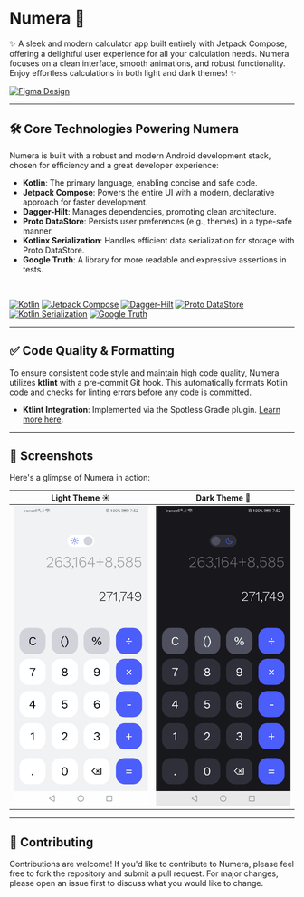 # Numera 🔢

✨ A sleek and modern calculator app built entirely with Jetpack Compose, offering a delightful user experience for all your calculation needs. Numera focuses on a clean interface, smooth animations, and robust functionality. Enjoy effortless calculations in both light and dark themes! ✨

[![Figma Design](https://img.shields.io/badge/Figma-Design-F77464?style=for-the-badge&logo=figma&logoColor=white)](https://www.figma.com/community/file/1041082497681424521/responsive-calculator-app)

---

## 🛠️ Core Technologies Powering Numera

Numera is built with a robust and modern Android development stack, chosen for efficiency and a great developer experience:

* **Kotlin**: The primary language, enabling concise and safe code.
* **Jetpack Compose**: Powers the entire UI with a modern, declarative approach for faster development.
* **Dagger-Hilt**: Manages dependencies, promoting clean architecture.
* **Proto DataStore**: Persists user preferences (e.g., themes) in a type-safe manner.
* **Kotlinx Serialization**: Handles efficient data serialization for storage with Proto DataStore.
* **Google Truth**: A library for more readable and expressive assertions in tests.


<br/>

[![Kotlin](https://img.shields.io/badge/Kotlin-2.1.0-%237F52FF?style=for-the-badge&logo=kotlin&logoColor=white)](https://kotlinlang.org/) [![Jetpack Compose](https://img.shields.io/badge/Jetpack%20Compose-2025.05.00-%234285F4?style=for-the-badge&logo=jetpackcompose&logoColor=white)](https://developer.android.com/jetpack/compose) [![Dagger-Hilt](https://img.shields.io/badge/Dagger%20Hilt-2.56.2-%23007396?style=for-the-badge&logo=dagger&logoColor=white)](https://dagger.dev/hilt/) [![Proto DataStore](https://img.shields.io/badge/Proto%20DataStore-1.1.6-%234CAF50?style=for-the-badge&logo=android&logoColor=white)](https://developer.android.com/topic/libraries/architecture/datastore) [![Kotlin Serialization](https://img.shields.io/badge/Kotlin%20Serialization-1.8.1-%23FFA500?style=for-the-badge&logo=kotlin&logoColor=white)](https://github.com/Kotlin/kotlinx.serialization)
[![Google Truth](https://img.shields.io/badge/Google%20Truth-✓-4CAF50?style=for-the-badge)](https://truth.dev/)

---

## ✅ Code Quality & Formatting

To ensure consistent code style and maintain high code quality, Numera utilizes **ktlint** with a pre-commit Git hook. This automatically formats Kotlin code and checks for linting errors before any code is committed.

* **Ktlint Integration**: Implemented via the Spotless Gradle plugin. [Learn more here](https://github.com/diffplug/spotless/tree/main/plugin-gradle#applying-ktlint-to-kotlin-files).

---

## 📸 Screenshots

Here's a glimpse of Numera in action:

| Light Theme ☀️                                                                                                                              | Dark Theme 🌙                                                                                                                               |
| :------------------------------------------------------------------------------------------------------------------------------------------: | :-------------------------------------------------------------------------------------------------------------------------------------------: |
| <img src="https://github.com/alitafreshi/Numera/blob/master/screenshots/light_theme.jpg" alt="Numera Light Theme" width="250"> | <img src="https://github.com/alitafreshi/Numera/blob/master/screenshots/dark_theme.jpg" alt="Numera Dark Theme" width="250"> |

---

## 🤝 Contributing

Contributions are welcome! If you'd like to contribute to Numera, please feel free to fork the repository and submit a pull request. For major changes, please open an issue first to discuss what you would like to change.
